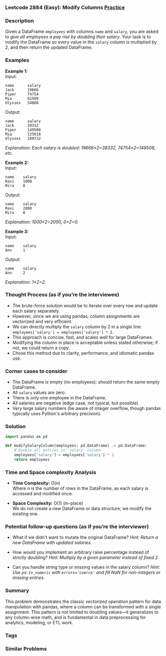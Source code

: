 ### Leetcode 2884 (Easy): Modify Columns [Practice](https://leetcode.com/problems/modify-columns)

### Description  
Given a DataFrame `employees` with columns `name` and `salary`, you are asked to *give all employees a pay rise by doubling their salary*. Your task is to modify the DataFrame so every value in the `salary` column is multiplied by 2, and then return the updated DataFrame.

### Examples  

**Example 1:**  
Input:  
```
name      salary
Jack      19666
Piper     74754
Mia       62509
Ulysses   54866
```
Output:  
```
name      salary
Jack      39332
Piper     149508
Mia       125018
Ulysses   109732
```
*Explanation: Each salary is doubled: 19666×2=39332, 74754×2=149508, etc.*

**Example 2:**  
Input:  
```
name    salary
Ravi    1000
Mira    0
```
Output:  
```
name    salary
Ravi    2000
Mira    0
```
*Explanation: 1000×2=2000, 0×2=0.*

**Example 3:**  
Input:  
```
name    salary
Ann     1
```
Output:  
```
name    salary
Ann     2
```
*Explanation: 1×2=2.*

### Thought Process (as if you’re the interviewee)  
- The brute-force solution would be to iterate over every row and update each salary separately.
- However, since we are using pandas, column assignments are vectorized and very efficient.
- We can directly multiply the `salary` column by 2 in a single line: `employees['salary'] = employees['salary'] * 2`.
- This approach is concise, fast, and scales well for large DataFrames.
- Modifying the column in place is acceptable unless stated otherwise; if not, we could return a copy.
- Chose this method due to clarity, performance, and idiomatic pandas use.

### Corner cases to consider  
- The DataFrame is empty (no employees): should return the same empty DataFrame.
- All `salary` values are zero.
- There is only one employee in the DataFrame.
- All salaries are negative (edge case, not typical, but possible).
- Very large salary numbers (be aware of integer overflow, though pandas typically uses Python's arbitrary precision).

### Solution

```python
import pandas as pd

def modifySalaryColumn(employees: pd.DataFrame) -> pd.DataFrame:
    # Double all entries in 'salary' column
    employees['salary'] = employees['salary'] * 2
    return employees
```

### Time and Space complexity Analysis  

- **Time Complexity:** O(n)  
  Where n is the number of rows in the DataFrame, as each salary is accessed and modified once.

- **Space Complexity:** O(1) (in-place)  
  We do not create a new DataFrame or data structure; we modify the existing one.

### Potential follow-up questions (as if you’re the interviewer)  

- What if we didn't want to mutate the original DataFrame?
  *Hint: Return a new DataFrame with updated salaries.*

- How would you implement an arbitrary raise percentage instead of strictly doubling?
  *Hint: Multiply by a given parameter instead of fixed 2.*

- Can you handle string type or missing values in the salary column?
  *Hint: Use `pd.to_numeric` with `errors='coerce'` and fill NaN for non-integers or missing entries.*

### Summary
This problem demonstrates the classic *vectorized operation* pattern for data manipulation with pandas, where a column can be transformed with a single assignment. This pattern is not limited to doubling values—it generalizes to any column-wise math, and is fundamental in data preprocessing for analytics, modeling, or ETL work.

### Tags

### Similar Problems
